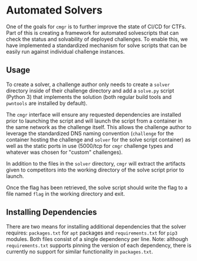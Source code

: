 # Automated Solvers

One of the goals for `cmgr` is to further improve the state of CI/CD for CTFs.
Part of this is creating a framework for automated solvescripts that can check
the status and solvability of deployed challenges.  To enable this, we have
implemented a standardized mechanism for solve scripts that can be easily run
against individual challenge instances.

## Usage

To create a solver, a challenge author only needs to create a `solver` directory
inside of their challenge directory and add a `solve.py` script (Python 3) that
implements the solution (both regular build tools and `pwntools` are installed by default).

The `cmgr` interface will ensure any requested dependencies are installed prior to launching the script and will launch the script from a container in the same network as the challenge itself.  This allows the challenge author to leverage the standardized DNS naming convention (`challenge` for the container hosting the challenge and `solver` for the solve script container) as well as the static ports in use (5000/tcp for `cmgr` challenge types and whatever was chosen for "custom" challenges).

In addition to the files in the `solver` directory, `cmgr` will extract the artifacts given to competitors into the working directory of the solve script prior to launch.

Once the flag has been retrieved, the solve script should write the flag to a file named `flag` in the working directory and exit.

## Installing Dependencies

There are two means for installing additional dependencies that the solver
requires: `packages.txt` for `apt` packages and `requirements.txt` for `pip3`
modules.  Both files consist of a single dependency per line.  Note: although
`requirements.txt` supports pinning the version of each dependency, there is
currently no support for similar functionality in `packages.txt`.
